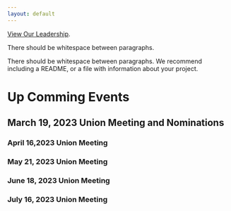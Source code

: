 ```yaml
---
layout: default
---
```



[View Our Leadership](./another-page.html).

There should be whitespace between paragraphs.

There should be whitespace between paragraphs. We recommend including a README, or a file with information about your project.

# Up Comming Events 


## March 19, 2023 Union Meeting and Nominations 



### April 16,2023 Union Meeting 



### May 21, 2023 Union Meeting 



### June 18, 2023 Union Meeting



### July 16, 2023 Union Meeting 

